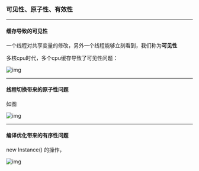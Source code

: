 ### 可见性、原子性、有效性

---

#### 缓存导致的可见性

一个线程对共享变量的修改，另外一个线程能够立刻看到，我们称为**可见性**

多核cpu时代，多个cpu缓存导致了可见性问题：



![img](https://static001.geekbang.org/resource/image/e2/ea/e2aa76928b2bc135e08e7590ca36e0ea.png)

---

#### 线程切换带来的原子性问题

如图



![img](https://static001.geekbang.org/resource/image/33/63/33777c468872cb9a99b3cdc1ff597063.png)



---

#### 编译优化带来的有序性问题

new Instance() 的操作，





![img](https://static001.geekbang.org/resource/image/11/65/11e0c64618c04edba52619f41aaa3565.png)


